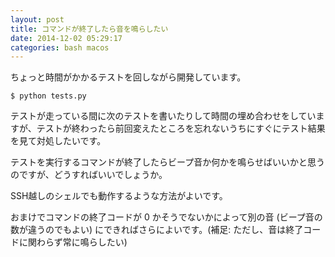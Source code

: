 ```yaml
---
layout: post
title: コマンドが終了したら音を鳴らしたい
date: 2014-12-02 05:29:17
categories: bash macos
---
```

<p>ちょっと時間がかかるテストを回しながら開発しています。</p>

```
$ python tests.py
```

<p>テストが走っている間に次のテストを書いたりして時間の埋め合わせをしていますが、テストが終わったら前回変えたところを忘れないうちにすぐにテスト結果を見て対処したいです。</p>

<p>テストを実行するコマンドが終了したらビープ音か何かを鳴らせばいいかと思うのですが、どうすればいいでしょうか。</p>

<p>SSH越しのシェルでも動作するような方法がよいです。</p>

<p>おまけでコマンドの終了コードが 0 かそうでないかによって別の音 (ビープ音の数が違うのでもよい) にできればさらによいです。(補足: ただし、音は終了コードに関わらず常に鳴らしたい)</p>
